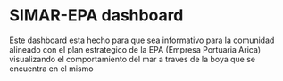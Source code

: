 # SIMAR-EPA dashboard

Este dashboard esta hecho para que sea informativo para la comunidad alineado con el plan estrategico de la EPA (Empresa Portuaria Arica) visualizando el comportamiento del mar a traves de la boya que se encuentra en el mismo
